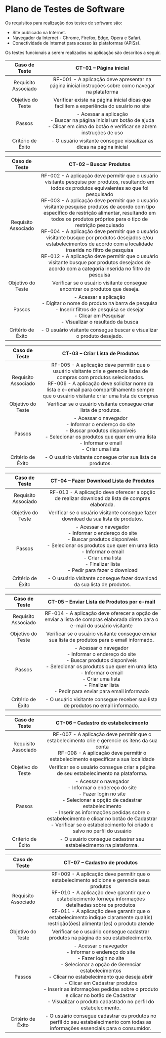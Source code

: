 # Plano de Testes de Software

Os requisitos para realização dos testes de software são:
- Site publicado na Internet.
- Navegador da Internet - Chrome, Firefox, Edge, Opera e Safari.
- Conectividade de Internet para acesso às plataformas (APISs).
  
Os testes funcionais a serem realizados na aplicação são descritos a seguir.

| **Caso de Teste** 	| **CT-01 – Página inicial** 	|
|:---:	|:---:	|
|	Requisito Associado 	| RF-001 - A aplicação deve apresentar na página inicial instruções sobre como navegar na plataforma |
| Objetivo do Teste 	| Verificar existe na página inicial dicas que facilitem a experiência do usuário no site |
| Passos 	| - Acessar a aplicação <br> - Buscar na página inicial um botão de ajuda <br> - Clicar em cima do botão e verificar se abrem instruções de uso |
|Critério de Êxito | - O usuário visitante consegue visualizar as dicas na página inicial |

 
| **Caso de Teste** 	| **CT-02 – Buscar Produtos** 	|
|:---:	|:---:	|
|	Requisito Associado 	| RF-002 - A aplicação deve permitir que o usuário visitante pesquise por produtos, resultando em todos os produtos equivalentes ao que foi pesquisado <br> RF-003 - A aplicação deve permitir que o usuário visitante pesquise produtos de acordo com tipo específico de restrição alimentar, resultando em todos os produtos próprios para o tipo de restrição pesquisado <br> RF-004 - A aplicação deve permitir que o usuário visitante busque por produtos desejados e/ou estabelecimentos de acordo com a localidade inserida no filtro de pesquisa <br> RF-012 - A aplicação deve permitir que o usuário visitante busque por produtos desejados de acordo com a categoria inserida no filtro de pesquisa|
| Objetivo do Teste 	| Verificar se o usuário visitante consegue encontrar os produtos que deseja. |
| Passos 	| - Acessar a aplicação <br> - Digitar o nome do produto na barra de pesquisa <br> - Inserir filtros de pesquisa se desejar <br> - Clicar em Pesquisar <br> - Visualizar o resultado da busca |
|Critério de Êxito | - O usuário visitante consegue buscar e visualizar o produto desejado. |



| Caso de Teste 	| **CT-03 – Criar Lista de Produtos**	|
|:---:	|:---:	|
|Requisito Associado  | RF-005	- A aplicação deve permitir que o usuário visitante crie e gerencie listas de compras com produtos selecionados. <br> RF-006 - A aplicação deve solicitar nome da lista e e-email para compartilhamento sempre que o usuário visitante criar uma lista de compras |
| Objetivo do Teste 	| Verificar se o usuário visitante consegue criar lista de produtos. |
| Passos 	| - Acessar o navegador <br> - Informar o endereço do site <br> - Buscar produtos disponíveis <br> - Selecionar os produtos que quer em uma lista <br> - Informar o email <br> - Criar uma lista |
|Critério de Êxito | - O usuário visitante consegue criar sua lista de produtos. |



| Caso de Teste 	| **CT-04 – Fazer Download Lista de Produtos**	|
|:---:	|:---:	|
| Requisito Associado | RF-013	- A aplicação deve oferecer a opção de realizar download da lista de compras elaborada. |
| Objetivo do Teste 	| Verificar se o usuário visitante consegue fazer download da sua lista de produtos. |
| Passos 	| - Acessar o navegador <br> - Informar o endereço do site <br> - Buscar produtos disponíveis <br> - Selecionar os produtos que quer em uma lista <br> - Informar o email <br> - Criar uma lista <br> - Finalizar lista <br> - Pedir para fazer o download |
|Critério de Êxito | - O usuário visitante consegue fazer download da sua lista de produtos. |



| Caso de Teste 	| **CT-05 – Enviar Lista de Produtos por e-mail**	|
|:---:	|:---:	|
|Requisito Associado | RF-014	- A aplicação deve oferecer a opção de enviar a lista de compras elaborada direto para o e-mail do usuário visitante |
| Objetivo do Teste 	| Verificar se o usuário visitante consegue enviar sua lista de produtos para o email informado. |
| Passos 	| - Acessar o navegador <br> - Informar o endereço do site <br> - Buscar produtos disponíveis <br> - Selecionar os produtos que quer em uma lista <br> - Informar o email <br> - Criar uma lista <br> - Finalizar lista <br> - Pedir para enviar para email informado |
|Critério de Êxito | - O usuário visitante consegue receber sua lista de produtos no email informado. |

| Caso de Teste 	| **CT-06 – Cadastro do estabelecimento**	|
|:---:	|:---:	|
|Requisito Associado | RF-007	- A aplicação deve permitir que o estabelecimento crie e gerencie os itens da sua conta <br> RF-008 - A aplicação deve permitir o estabelecimento especificar a sua localidade |
| Objetivo do Teste 	| Verificar se o usuário consegue criar a página de seu estabelecimento na plataforma. |
| Passos 	| - Acessar o navegador <br> - Informar o endereço do site <br> - Fazer login no site <br> - Selecionar a opção de cadastrar estabelecimento <br> - Inserir as informações pedidas sobre o estabelecimento e clicar no botão de Cadastrar <br> - Verificar se o estabelecimento foi criado e salvo no perfil do usuário |
|Critério de Êxito | - O usuário consegue cadastrar seu estabelecimento na plataforma. |

| Caso de Teste 	| **CT-07 – Cadastro de produtos**	|
|:---:	|:---:	|
|Requisito Associado | RF-009	- A aplicação deve permitir que o estabelecimento adicione e gerencie seus produtos <br> RF-010 - A aplicação deve garantir que o estabelecimento forneça informações detalhadas sobre os produtos <br> RF-011 - A aplicação deve garantir que o estabelecimento indique claramente qual(is) restrição(ões) alimentar(es) o produto atende |
| Objetivo do Teste 	| Verificar se o usuário consegue cadastrar produtos na página do seu estabelecimento. |
| Passos 	| - Acessar o navegador <br> - Informar o endereço do site <br> - Fazer login no site <br> - Selecionar a opção de Gerenciar estabelecimentos <br> - Clicar no estabelecimento que deseja abrir <br> - Clicar em Cadastrar produtos <br> - Inserir as informações pedidas sobre o produto e clicar no botão de Cadastrar <br> - Visualizar o produto cadastrado no perfil do estabelecimento. |
|Critério de Êxito | - O usuário consegue cadastrar os produtos no perfil do seu estabelecimento com todas as informações essenciais para o consumidor. |
 

